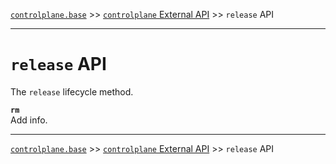 [`controlplane.base`](../README.md) >> [`controlplane` External API](./CONTROLPLANE-BASE-EXTERNAL-API.md) >> `release` API

-----

# `release` API

The `release` lifecycle method.

__`rm`__  
Add info.  

-----
[`controlplane.base`](../README.md) >> [`controlplane` External API](./CONTROLPLANE-BASE-EXTERNAL-API.md) >> `release` API
